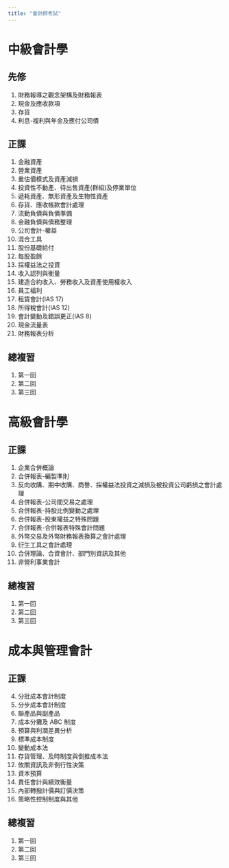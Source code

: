 ```yaml
---
title: "會計師考試"
---
```


# 中級會計學

## 先修
1. 財務報導之觀念架構及財務報表
2. 現金及應收款項
3. 存貨
4. 利息-複利與年金及應付公司債

## 正課
1. 金融資產
2. 營業資產
3. 重估價模式及資產減損
4. 投資性不動產、待出售資產(群組)及停業單位 
5. 遞耗資產、無形資產及生物性資產
6. 存貨、應收帳款會計處理
7. 流動負債與負債準備
8. 金融負債與債務整理
9. 公司會計-權益
10. 混合工具
11. 股份基礎給付
12. 每股盈餘
13. 採權益法之投資
14. 收入認列與衡量
15. 建造合約收入、勞務收入及資產使用權收入
16. 員工福利
17. 租賃會計(IAS 17)
18. 所得稅會計(IAS 12)
19. 會計變動及錯誤更正(IAS 8)
20. 現金流量表
21. 財務報表分析

## 總複習
1. 第一回
2. 第二回
3. 第三回

# 高級會計學
## 正課
1. 企業合併概論
2. 合併報表-編製準則
3. 反向收購、期中收購、商譽、採權益法投資之減損及被投資公司虧損之會計處理
4. 合併報表-公司間交易之處理
5. 合併報表-持股比例變動之處理
6. 合併報表-股東權益之特殊問題
7. 合併報表-合併報表特殊會計問題
8. 外幣交易及外幣財務報表換算之會計處理
9. 衍生工具之會計處理
10. 合併理論、合資會計、部門別資訊及其他
11. 非營利事業會計
## 總複習
1. 第一回
2. 第二回
3. 第三回

# 成本與管理會計
## 正課
4. 分批成本會計制度
5. 分步成本會計制度
6. 聯產品與副產品
7. 成本分攤及 ABC 制度
8. 預算與利潤差異分析
9. 標準成本制度
10. 變動成本法
11. 存貨管理、及時制度與倒推成本法
12. 攸關資訊及非例行性決策
13. 資本預算
14. 責任會計與績效衡量
15. 內部轉撥計價與訂價決策
16. 策略性控制制度與其他
## 總複習
1. 第一回
2. 第二回
3. 第三回